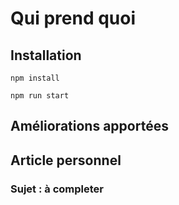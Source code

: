 # Qui prend quoi

## Installation

`npm install`

`npm run start`

## Améliorations apportées

## Article personnel

### Sujet : à completer
